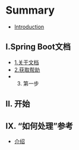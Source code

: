 # Summary

* [Introduction](README.md)

## I.Spring Boot文档

* [1.关于文档](ispring-bootwen-dang/1guan-yu-wen-dang.md)
* [2.获取帮助](ispring-bootwen-dang/2huo-qu-bang-zhu.md)
* 3. 第一步

## II. 开始

## IX. “如何处理”参考

* [介绍](ix-201c-ru-he-chu-li-201d-can-kao/jie-shao.md)

